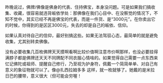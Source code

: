 昨晚说过，佛牌/佛像是佛身的代表、住持佛宝，本身没问题。可是如果我们搞收集、收藏，很容易就违背皈依学处：那佛像在我们心目中、在没察觉的情况下，不知不觉中，其实已经不再是佛宝的代表，而是一件货、是“3000元”。在你卖出它的时候，你得到的是区区3000元，失去的却是自己的皈依、信仰。

如果认真对待自己的信仰，最好别搞这些。如果无法驾驭心态，最简单的就是避免收集，尤其别转卖佛像。

没有必要收集几百枚佛牌天天摸啊看啊比较价值啊注意市价啊那样，也没必要挂得满脖子都是佛牌还天天不同牌配不同衣服心情啥的。如果觉得自己需要一点东西来忆记佛陀或祖师、提醒自己修行，乃至视为护身符，佩戴一个简简单单、对自己有意义的象征物就可以了。像@扎西拉姆多多 这样，就一枚就够了。她戴的是米拉日巴的腰带，意义很大（但可能会穷喔！
